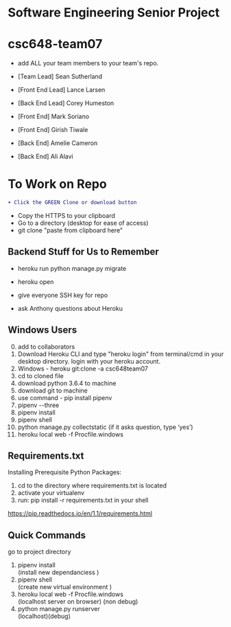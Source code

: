 # Software Engineering Senior Project
# csc648-team07

- add ALL your team members to your team's repo.
  
- [Team Lead] Sean Sutherland
- [Front End Lead] Lance Larsen
- [Back End Lead] Corey Humeston
- [Front End] Mark Soriano
- [Front End] Girish Tiwale
- [Back End] Amelie Cameron
- [Back End]  Ali Alavi

# To Work on Repo

```diff
+ Click the GREEN Clone or download button
```
+ Copy the HTTPS to your clipboard
+ Go to a directory (desktop for ease of access)
+ git clone "paste from clipboard here"

## Backend Stuff for Us to Remember

- heroku run python manage.py migrate
- heroku open

- give everyone SSH key for repo
- ask Anthony questions about Heroku

## Windows Users
0) add to collaborators
1) Download Heroku CLI and type "heroku login" from terminal/cmd in your desktop directory. 
   login with your heroku account.
2) Windows - heroku git:clone -a csc648team07
3) cd to cloned file
4) download python 3.6.4 to machine
5) download git to machine
6) use command - pip install pipenv 
7) pipenv --three
8) pipenv install
9) pipenv shell
10) python manage.py collectstatic (if it asks question, type ‘yes’)
11) heroku local web -f Procfile.windows

## Requirements.txt 

Installing Prerequisite Python Packages:
1) cd to the directory where requirements.txt is located
2) activate your virtualenv
3) run: pip install -r requirements.txt in your shell

https://pip.readthedocs.io/en/1.1/requirements.html

## Quick Commands

go to project directory 
1) pipenv install         
  (install new dependanciess )
2) pipenv shell	          
 (create new virtual environment )
3) heroku local web -f Procfile.windows     
 (localhost server on browser) (non debug) 
4) python manage.py runserver     
 (localhost)(debug) 
